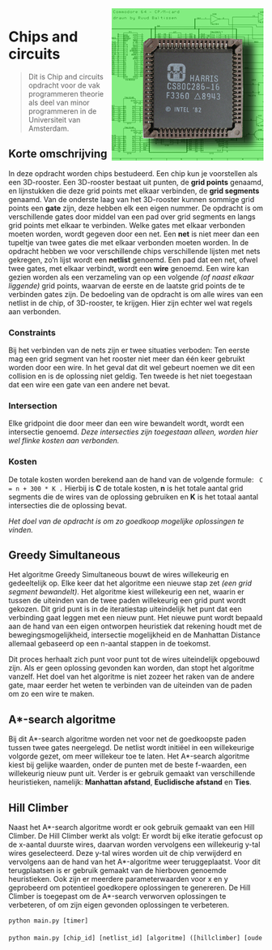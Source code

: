<img src="Chipsandcircuits2.jpg" align="right"/>

# Chips and circuits
> Dit is Chip and circuits opdracht voor de vak programmeren theorie als deel van minor programmeren in de Universiteit van Amsterdam.


## Korte omschrijving
In deze opdracht worden chips bestudeerd. Een chip kun je voorstellen als een 3D-rooster. Een 3D-rooster bestaat uit punten, de **grid points** genaamd, en lijnstukken die deze grid points met elkaar verbinden, de **grid segments** genaamd. Van de onderste laag van het 3D-rooster kunnen sommige grid points een **gate** zijn, deze hebben elk een eigen nummer. De opdracht is om verschillende gates door middel van een pad over grid segments en langs grid points met elkaar te verbinden. Welke gates met elkaar verbonden moeten worden, wordt gegeven door een net. Een **net** is niet meer dan een tupeltje van twee gates die met elkaar verbonden moeten worden. In de opdracht hebben we voor verschillende chips verschillende lijsten met nets gekregen, zo’n lijst wordt een **netlist** genoemd. Een pad dat een net, ofwel twee gates, met elkaar verbindt, wordt een **wire** genoemd. Een wire kan gezien worden als een verzameling van op een volgende *(of naast elkaar liggende)* grid points, waarvan de eerste en de laatste grid points de te verbinden gates zijn. De bedoeling van de opdracht is om alle wires van een netlist in de chip, of 3D-rooster, te krijgen. Hier zijn echter wel wat regels aan verbonden.

### Constraints
Bij het verbinden van de nets zijn er twee situaties verboden:
Ten eerste mag een grid segment van het rooster niet meer dan één keer gebruikt worden door een wire. In het geval dat dit wel gebeurt noemen we dit een collision en is de oplossing niet geldig. 
Ten tweede is het niet toegestaan dat een wire een gate van een andere net bevat. 

### Intersection
Elke gridpoint die door meer dan een wire bewandelt wordt, wordt een intersectie genoemd. _Deze intersecties zijn toegestaan alleen, worden hier wel flinke kosten aan verbonden._

### Kosten
De totale kosten worden berekend aan de hand van de volgende formule: ```
 C = n + 300 * K .``` Hierbij is **C** de totale kosten, **n** is het totale aantal grid segments die de wires van de oplossing gebruiken en **K** is het totaal aantal intersecties die de oplossing bevat.

_Het doel van de opdracht is om zo goedkoop mogelijke oplossingen te vinden._

## Greedy Simultaneous

Het algoritme Greedy Simultaneous bouwt de wires willekeurig en gedeeltelijk op. Elke keer dat het algoritme een nieuwe stap zet *(een grid segment bewandelt)*. Het algoritme kiest willekeurig een net, waarin er tussen de uiteinden van de twee paden willekeurig een grid punt wordt gekozen. Dit grid punt is in de iteratiestap uiteindelijk het punt dat een verbinding gaat leggen met een nieuw punt. Het nieuwe punt wordt bepaald aan de hand van een eigen ontworpen heuristiek dat rekening houdt met de bewegingsmogelijkheid, intersectie mogelijkheid en de Manhattan Distance allemaal gebaseerd op een n-aantal stappen in de toekomst. 

Dit proces herhaalt zich punt voor punt tot de wires uiteindelijk opgebouwd zijn. Als er geen oplossing gevonden kan worden, dan stopt het algoritme vanzelf. Het doel van het algoritme is niet zozeer het raken van de andere gate, maar eerder het weten te verbinden van de uiteinden van de paden om zo een wire te maken.

## A*-search algoritme

Bij dit  A*-search algoritme worden net voor net de goedkoopste paden tussen twee gates neergelegd. De netlist wordt initiëel in een willekeurige volgorde gezet, om meer willekeur toe te laten. Het A*-search algoritme kiest bij gelijke waarden, onder de punten met de beste f-waarden, een willekeurig nieuw punt uit. Verder is er gebruik gemaakt van verschillende heuristieken, namelijk: **Manhattan afstand**, **Euclidische afstand** en **Ties**. 

## Hill Climber

Naast het A*-search algoritme wordt er ook gebruik gemaakt van een Hill Climber. De Hill Climber werkt als volgt: Er wordt bij elke iteratie gefocust op de x-aantal duurste wires, daarvan worden vervolgens een willekeurig y-tal wires geselecteerd. Deze y-tal wires worden uit de chip verwijderd en vervolgens aan de hand van het A*-algoritme weer teruggeplaatst. Voor dit terugplaatsen is er gebruik gemaakt van de hierboven genoemde heuristieken. Ook zijn er meerdere parameterwaarden voor x en y geprobeerd om potentieel goedkopere oplossingen te genereren. De Hill Climber is toegepast om de A*-search verworven oplossingen te verbeteren, of om zijn eigen gevonden oplossingen te verbeteren.


```python
python main.py [timer]

python main.py [chip_id] [netlist_id] [algoritme] ([hillclimber] [oude oplossing])
```